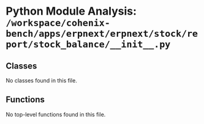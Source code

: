 # Python Module Analysis: `/workspace/cohenix-bench/apps/erpnext/erpnext/stock/report/stock_balance/__init__.py`

## Classes

No classes found in this file.


## Functions

No top-level functions found in this file.
